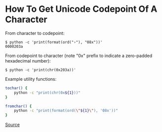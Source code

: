 # How To Get Unicode Codepoint Of A Character

From character to codepoint:
```
$ python -c 'print(format(ord("›"), "08x"))'
0000203a
```

From codepoint to character (note "0x" prefix to indicate a zero-padded hexadecimal number):
```
$ python -c 'print(chr(0x203a))'
```

Example utility functions:
```bash
tochar() {
    python -c "print(chr(0x${1}))"
}

fromchar() {
    python -c "print(format(ord(\"${1}\"), '08x'))"
}
```


[Source](https://note.nkmk.me/en/python-chr-ord-unicode-code-point/)
